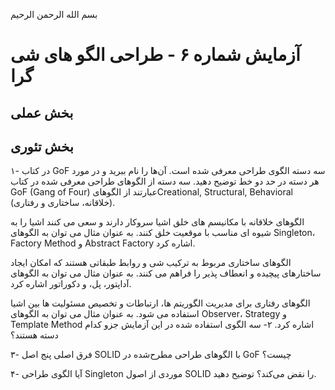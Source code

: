 بسم الله الرحمن الرحیم

# آزمایش شماره ۶ - طراحی الگو های شی گرا
## بخش عملی 

## بخش تئوری

۱- در کتاب GoF سه دسته الگوی طراحی معرفی شده است. آن‌ها را نام ببرید و در مورد هر دسته در حد دو خط توضیح دهید.
سه دسته از الگوهای طراحی معرفی شده در کتاب GoF (Gang of Four) عبارتند از الگوهایCreational, Structural, Behavioral (خلاقانه، ساختاری و رفتاری).

الگوهای خلاقانه با مکانیسم های خلق اشیا سروکار دارند و سعی می کنند اشیا را به شیوه ای مناسب با موقعیت خلق کنند. به عنوان مثال می توان به الگوهای Singleton، Factory Method و Abstract Factory اشاره کرد.

الگوهای ساختاری مربوط به ترکیب شی و روابط طبقاتی هستند که امکان ایجاد ساختارهای پیچیده و انعطاف پذیر را فراهم می کنند. به عنوان مثال می توان به الگوهای آداپتور، پل، و دکوراتور اشاره کرد.

الگوهای رفتاری برای مدیریت الگوریتم ها، ارتباطات و تخصیص مسئولیت ها بین اشیا استفاده می شود. به عنوان مثال می توان به الگوهای Observer، Strategy و Template Method اشاره کرد.
۲- سه الگوی استفاده شده در این آزمایش جزو کدام دسته هستند؟

۳- فرق اصلی پنج اصل SOLID با الگوهای طراحی مطرح‌شده در GoF چیست؟

۴- آیا الگوی طراحی Singleton موردی از اصول SOLID را نقض می‌کند؟ توضیح دهید.
